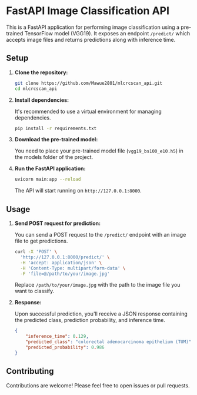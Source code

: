 # FastAPI Image Classification API

This is a FastAPI application for performing image classification using a pre-trained TensorFlow model (VGG19). It exposes an endpoint `/predict/` which accepts image files and returns predictions along with inference time.

## Setup

1. **Clone the repository:**

    ```bash
    git clone https://github.com/Mawue2801/mlcrcscan_api.git
    cd mlcrcscan_api
    ```

2. **Install dependencies:**

    It's recommended to use a virtual environment for managing dependencies.

    ```bash
    pip install -r requirements.txt
    ```

3. **Download the pre-trained model:**

    You need to place your pre-trained model file (`vgg19_bs100_e10.h5`) in the models folder of the project.

4. **Run the FastAPI application:**

    ```bash
    uvicorn main:app --reload
    ```

    The API will start running on `http://127.0.0.1:8000`.

## Usage

1. **Send POST request for prediction:**

    You can send a POST request to the `/predict/` endpoint with an image file to get predictions.

    ```bash
    curl -X 'POST' \
      'http://127.0.0.1:8000/predict/' \
      -H 'accept: application/json' \
      -H 'Content-Type: multipart/form-data' \
      -F 'file=@/path/to/your/image.jpg'
    ```

    Replace `/path/to/your/image.jpg` with the path to the image file you want to classify.

2. **Response:**

    Upon successful prediction, you'll receive a JSON response containing the predicted class, prediction probability, and inference time.

    ```json
    {
        "inference_time": 0.129,
        "predicted_class": "colorectal adenocarcinoma epithelium (TUM)",
        "predicted_probability": 0.986
    }
    ```

## Contributing

Contributions are welcome! Please feel free to open issues or pull requests.
